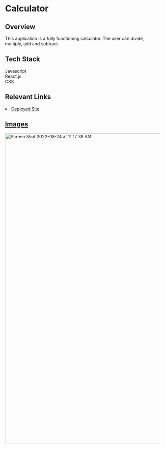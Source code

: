 # Calculator

## Overview
This application is a fully functioning calculator. The user can divide, multiply, add and subtract. 

## Tech Stack
Javascript <br>
React.js <br>
CSS

## Relevant Links
<li> <a href="https://tiffscalculator.netlify.app/">Deployed Site </li>

## Images

<img width="1011" alt="Screen Shot 2022-08-24 at 11 17 39 AM" src="https://user-images.githubusercontent.com/99150447/186493718-6c72b8dd-39ed-4987-8321-26a13a0f1c14.png">


